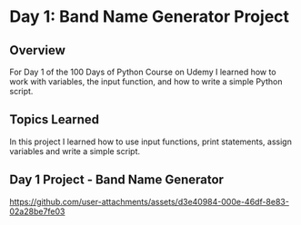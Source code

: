 
# Day 1: Band Name Generator Project

## Overview

For Day 1 of the 100 Days of Python Course on Udemy I learned how to work with variables, the input function, and how to write a simple Python script. 

## Topics Learned

In this project I learned how to use input functions, print statements, assign variables and write a simple script. 

## Day 1 Project - Band Name Generator


https://github.com/user-attachments/assets/d3e40984-000e-46df-8e83-02a28be7fe03


